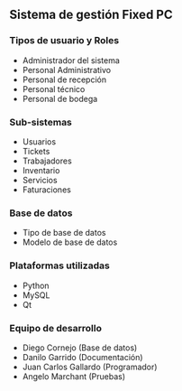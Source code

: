 ## Sistema de gestión Fixed PC

### Tipos de usuario y Roles
* Administrador del sistema
* Personal Administrativo
* Personal de recepción
* Personal técnico
* Personal de bodega

### Sub-sistemas
* Usuarios
* Tickets 
* Trabajadores
* Inventario
* Servicios
* Faturaciones

### Base de datos
* Tipo de base de datos
* Modelo de base de datos

### Plataformas utilizadas 
* Python
* MySQL
* Qt

### Equipo de desarrollo
* Diego Cornejo (Base de datos)
* Danilo Garrido (Documentación)
* Juan Carlos Gallardo (Programador)
* Angelo Marchant (Pruebas)
